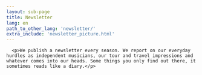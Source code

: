 ```yaml
---
layout: sub-page
title: Newsletter
lang: en
path_to_other_lang: 'newsletter/'
extra_include: 'newsletter_picture.html'
---
```


      <p>We publish a newsletter every season. We report on our everyday hurdles as independent musicians, our tour and travel impressions and whatever comes into our heads. Some things you only find out there, it sometimes reads like a diary.</p>
